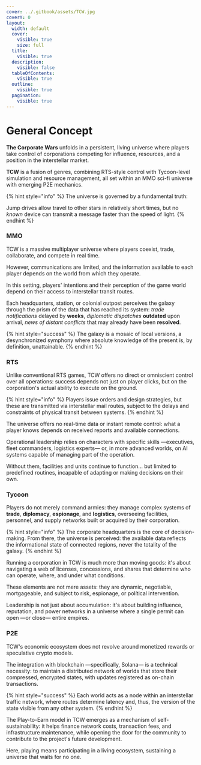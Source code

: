 ```yaml
---
cover: ../.gitbook/assets/TCW.jpg
coverY: 0
layout:
  width: default
  cover:
    visible: true
    size: full
  title:
    visible: true
  description:
    visible: false
  tableOfContents:
    visible: true
  outline:
    visible: true
  pagination:
    visible: true
---
```


# General Concept

**The Corporate Wars** unfolds in a persistent, living universe where players take control of corporations competing for influence, resources, and a position in the interstellar market.

**TCW** is a fusion of genres, combining RTS-style control with Tycoon-level simulation and resource management, all set within an MMO sci-fi universe with emerging P2E mechanics.

{% hint style="info" %}
The universe is governed by a fundamental truth:

Jump drives allow travel to other stars in relatively short times, but no _known_ device can transmit a message faster than the speed of light.
{% endhint %}

### MMO

TCW is a massive multiplayer universe where players coexist, trade, collaborate, and compete in real time.

However, communications are limited, and the information available to each player depends on the world from which they operate.

In this setting, players' intentions and their perception of the game world depend on their access to interstellar transit routes.

Each headquarters, station, or colonial outpost perceives the galaxy through the prism of the data that has reached its system: _trade notifications_ delayed by **weeks**, _diplomatic dispatches_ **outdated** upon arrival, _news of distant conflicts_ that may already have been **resolved**.

{% hint style="success" %}
The galaxy is a mosaic of local versions, a desynchronized symphony where absolute knowledge of the present is, by definition, unattainable.
{% endhint %}

### RTS

Unlike conventional RTS games, TCW offers no direct or omniscient control over all operations: success depends not just on player clicks, but on the corporation's actual ability to execute on the ground.

{% hint style="info" %}
Players issue orders and design strategies, but these are transmitted via interstellar mail routes, subject to the delays and constraints of physical transit between systems.
{% endhint %}

The universe offers no real-time data or instant remote control: what a player knows depends on received reports and available connections.

Operational leadership relies on characters with specific skills —executives, fleet commanders, logistics experts— or, in more advanced worlds, on AI systems capable of managing part of the operation.

Without them, facilities and units continue to function... but limited to predefined routines, incapable of adapting or making decisions on their own.

### Tycoon

Players do not merely command armies: they manage complex systems of **trade**, **diplomacy**, **espionage**, and **logistics**, overseeing facilities, personnel, and supply networks built or acquired by their corporation.

{% hint style="info" %}
The corporate headquarters is the core of decision-making. From there, the universe is perceived: the available data reflects the informational state of connected regions, never the totality of the galaxy.
{% endhint %}

Running a corporation in TCW is much more than moving goods: it's about navigating a web of licenses, concessions, and shares that determine who can operate, where, and under what conditions.

These elements are not mere assets: they are dynamic, negotiable, mortgageable, and subject to risk, espionage, or polítical intervention.

Leadership is not just about accumulation: it's about building influence, reputation, and power networks in a universe where a single permit can open —or close— entire empires.

### P2E

TCW's economic ecosystem does not revolve around monetized rewards or speculative crypto models.

The integration with blockchain —specifically, Solana— is a technical necessity: to maintain a distributed network of worlds that store their compressed, encrypted states, with updates registered as on-chain transactions.

{% hint style="success" %}
Each world acts as a node within an interstellar traffic network, where routes determine latency and, thus, the version of the state visible from any other system.
{% endhint %}

The Play-to-Earn model in TCW emerges as a mechanism of self-sustainability: it helps finance network costs, transaction fees, and infrastructure maintenance, while opening the door for the community to contribute to the project's future development.

Here, playing means participating in a living ecosystem, sustaining a universe that waits for no one.
